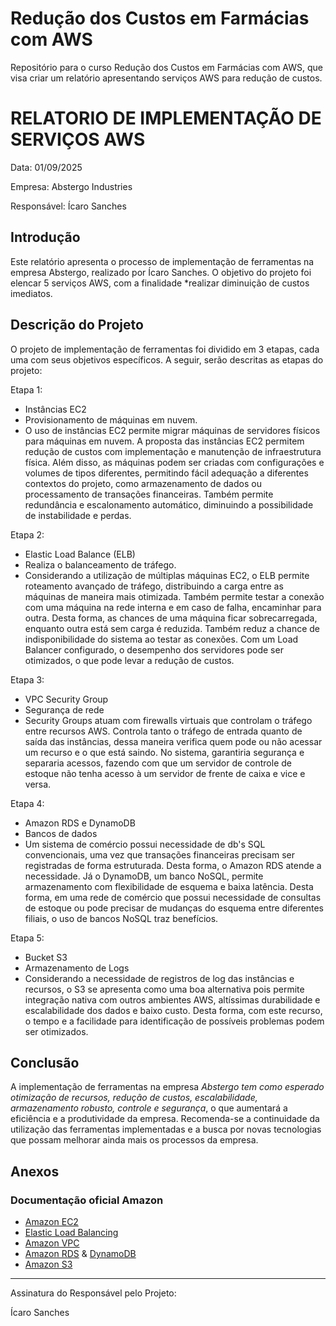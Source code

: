 # Redução dos Custos em Farmácias com AWS #
Repositório para o curso Redução dos Custos em Farmácias com AWS, que visa criar um relatório apresentando serviços AWS para redução de custos.

# RELATORIO DE IMPLEMENTAÇÃO DE SERVIÇOS AWS #
Data: 01/09/2025

Empresa: Abstergo Industries

Responsável: Ícaro Sanches

## Introdução
Este relatório apresenta o processo de implementação de ferramentas na empresa Abstergo, realizado por Ícaro Sanches. O objetivo do projeto foi elencar 5 serviços AWS, com a finalidade *realizar diminuição de custos imediatos.

## Descrição do Projeto
O projeto de implementação de ferramentas foi dividido em 3 etapas, cada uma com seus objetivos específicos. A seguir, serão descritas as etapas do projeto:

Etapa 1:
- Instâncias EC2
- Provisionamento de máquinas em nuvem.
- O uso de instâncias EC2 permite migrar máquinas de servidores físicos para máquinas em nuvem. A proposta das instâncias EC2 permitem redução de custos com implementação e manutenção de infraestrutura física. Além disso, as máquinas podem ser criadas com configurações e volumes de tipos diferentes, permitindo fácil adequação a diferentes contextos do projeto, como armazenamento de dados ou processamento de transações financeiras. Também permite redundância e escalonamento automático, diminuindo a possibilidade de instabilidade e perdas.

Etapa 2:
- Elastic Load Balance (ELB)
- Realiza o balanceamento de tráfego. 
- Considerando a utilização de múltiplas máquinas EC2, o ELB permite roteamento avançado de tráfego, distribuindo a carga entre as máquinas de maneira mais otimizada. Também permite testar a conexão com uma máquina na rede interna e em caso de falha, encaminhar para outra. Desta forma, as chances de uma máquina ficar sobrecarregada, enquanto outra está sem carga é reduzida. Também reduz a chance de indisponibilidade do sistema ao testar as conexões. Com um Load Balancer configurado, o desempenho dos servidores pode ser otimizados, o que pode levar a redução de custos.

Etapa 3:
- VPC Security Group
- Segurança de rede
- Security Groups atuam com firewalls virtuais que controlam o tráfego entre recursos AWS. Controla tanto o tráfego de entrada quanto de saída das instâncias, dessa maneira verifica quem pode ou não acessar um recurso e o que está saindo. No sistema, garantiria segurança e separaria acessos, fazendo com que um servidor de controle de estoque não tenha acesso à um servidor de frente de caixa e vice e versa. 

Etapa 4:
- Amazon RDS e DynamoDB
- Bancos de dados
- Um sistema de comércio possui necessidade de db's SQL convencionais, uma vez que transações financeiras precisam ser registradas de forma estruturada. Desta forma, o Amazon RDS atende a necessidade. Já o DynamoDB, um banco NoSQL, permite armazenamento com flexibilidade de esquema e baixa latência. Desta forma, em uma rede de comércio que possui necessidade de consultas de estoque ou pode precisar de mudanças do esquema entre diferentes filiais, o uso de bancos NoSQL traz benefícios.  

Etapa 5:
- Bucket S3
- Armazenamento de Logs
- Considerando a necessidade de registros de log das instâncias e recursos, o S3 se apresenta como uma boa alternativa pois permite integração nativa com outros ambientes AWS, altíssimas durabilidade e escalabilidade dos dados e baixo custo. Desta forma, com este recurso, o tempo e a facilidade para identificação de possíveis problemas podem ser otimizados.  

## Conclusão ##
A implementação de ferramentas na empresa *Abstergo tem como esperado otimização de recursos, redução de custos, escalabilidade, armazenamento robusto, controle e segurança*, o que aumentará a eficiência e a produtividade da empresa. Recomenda-se a continuidade da utilização das ferramentas implementadas e a busca por novas tecnologias que possam melhorar ainda mais os processos da empresa.

## Anexos ##

### Documentação oficial Amazon ###
* [Amazon EC2](https://aws.amazon.com/pt/ec2/?nc2=h_prod_cp_ec2)
* [Elastic Load Balancing](https://aws.amazon.com/pt/elasticloadbalancing/?nc2=h_ql_prod_nt_elb)
* [Amazon VPC](https://aws.amazon.com/pt/vpc/?nc2=h_ql_prod_fs_vpc)
* [Amazon RDS](https://aws.amazon.com/pt/rds/?nc2=h_ql_prod_fs_rds) & [DynamoDB](https://aws.amazon.com/pt/dynamodb/?nc2=h_ql_prod_fs_ddb)
* [Amazon S3](https://aws.amazon.com/pt/s3/?nc2=h_ql_prod_fs_s3)

---

Assinatura do Responsável pelo Projeto:

Ícaro Sanches